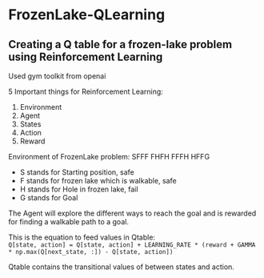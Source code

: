 # FrozenLake-QLearning
## Creating a Q table for a frozen-lake problem using Reinforcement Learning

Used gym toolkit from openai

5 Important things for Reinforcement Learning:
1. Environment
2. Agent
3. States
4. Action
5. Reward

Environment of FrozenLake problem:
SFFF
FHFH
FFFH
HFFG

- S stands for Starting position, safe
- F stands for frozen lake which is walkable, safe
- H stands for Hole in frozen lake, fail
- G stands for Goal

The Agent will explore the different ways to reach the goal and is rewarded for finding a walkable path to a goal. 

This is the equation to feed values in Qtable:     
```Q[state, action] = Q[state, action] + LEARNING_RATE * (reward + GAMMA * np.max(Q[next_state, :]) - Q[state, action])```

Qtable contains the transitional values of between states and action.
